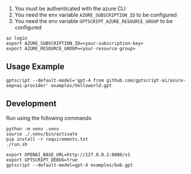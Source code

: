 1. You must be authenticated with the azure CLI
2. You need the env variable `AZURE_SUBSCRIPTION_ID` to be configured
3. You need the env variable `GPTSCRIPT_AZURE_RESOURCE_GROUP` to be configured

```
az login
export AZURE_SUBSCRIPTION_ID=<your-subscription-key>
export AZURE_RESOURCE_GROUP=<your-resource-group>
```

## Usage Example

```
gptscript --default-model='gpt-4 from github.com/gptscript-ai/azure-oepnai-provider' examples/helloworld.gpt
```

## Development

Run using the following commands

```
python -m venv .venv
source ./.venv/bin/activate
pip install -r requirements.txt
./run.sh
```

```
export OPENAI_BASE_URL=http://127.0.0.1:8000/v1
export GPTSCRIPT_DEBUG=true
gptscript --default-model=gpt-4 examples/bob.gpt
```

